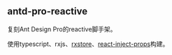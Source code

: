 antd-pro-reactive
----

复刻Ant Design Pro的reactive脚手架。

使用typescript、rxjs、[rxstore](https://github.com/awaw00/rxstore)、[react-inject-props](https://github.com/awaw00/react-inject-props)构建。
